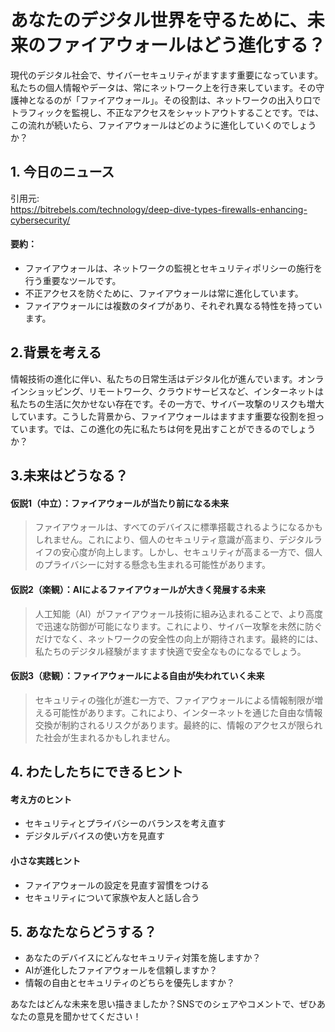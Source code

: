# あなたのデジタル世界を守るために、未来のファイアウォールはどう進化する？

現代のデジタル社会で、サイバーセキュリティがますます重要になっています。私たちの個人情報やデータは、常にネットワーク上を行き来しています。その守護神となるのが「ファイアウォール」。その役割は、ネットワークの出入り口でトラフィックを監視し、不正なアクセスをシャットアウトすることです。では、この流れが続いたら、ファイアウォールはどのように進化していくのでしょうか？

## 1. 今日のニュース
引用元:  
https://bitrebels.com/technology/deep-dive-types-firewalls-enhancing-cybersecurity/

#### 要約：
- ファイアウォールは、ネットワークの監視とセキュリティポリシーの施行を行う重要なツールです。
- 不正アクセスを防ぐために、ファイアウォールは常に進化しています。
- ファイアウォールには複数のタイプがあり、それぞれ異なる特性を持っています。

## 2.背景を考える

情報技術の進化に伴い、私たちの日常生活はデジタル化が進んでいます。オンラインショッピング、リモートワーク、クラウドサービスなど、インターネットは私たちの生活に欠かせない存在です。その一方で、サイバー攻撃のリスクも増大しています。こうした背景から、ファイアウォールはますます重要な役割を担っています。では、この進化の先に私たちは何を見出すことができるのでしょうか？

## 3.未来はどうなる？

#### 仮説1（中立）：ファイアウォールが当たり前になる未来  
> ファイアウォールは、すべてのデバイスに標準搭載されるようになるかもしれません。これにより、個人のセキュリティ意識が高まり、デジタルライフの安心度が向上します。しかし、セキュリティが高まる一方で、個人のプライバシーに対する懸念も生まれる可能性があります。

#### 仮説2（楽観）：AIによるファイアウォールが大きく発展する未来  
> 人工知能（AI）がファイアウォール技術に組み込まれることで、より高度で迅速な防御が可能になります。これにより、サイバー攻撃を未然に防ぐだけでなく、ネットワークの安全性の向上が期待されます。最終的には、私たちのデジタル経験がますます快適で安全なものになるでしょう。

#### 仮説3（悲観）：ファイアウォールによる自由が失われていく未来  
> セキュリティの強化が進む一方で、ファイアウォールによる情報制限が増える可能性があります。これにより、インターネットを通じた自由な情報交換が制約されるリスクがあります。最終的に、情報のアクセスが限られた社会が生まれるかもしれません。

## 4. わたしたちにできるヒント

#### 考え方のヒント
- セキュリティとプライバシーのバランスを考え直す
- デジタルデバイスの使い方を見直す

#### 小さな実践ヒント
- ファイアウォールの設定を見直す習慣をつける
- セキュリティについて家族や友人と話し合う

## 5. あなたならどうする？
- あなたのデバイスにどんなセキュリティ対策を施しますか？
- AIが進化したファイアウォールを信頼しますか？
- 情報の自由とセキュリティのどちらを優先しますか？
  
あなたはどんな未来を思い描きましたか？SNSでのシェアやコメントで、ぜひあなたの意見を聞かせてください！